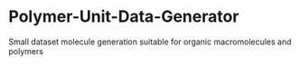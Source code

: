 # Polymer-Unit-Data-Generator
Small dataset molecule generation suitable for organic macromolecules and polymers
